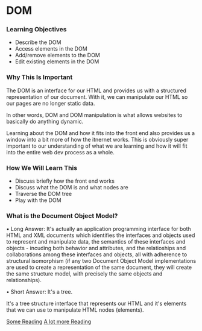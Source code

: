 # DOM 

### Learning Objectives
- Describe the DOM
- Access elements in the DOM
- Add/remove elements to the DOM
- Edit existing elements in the DOM

### Why This Is Important

The DOM is an interface for our HTML and provides us with a structured representation of our document. With it, we can manipulate our HTML so our pages are no longer static data.

In other words, DOM and DOM manipulation is what allows websites to basically do anything dynamic. 

Learning about the DOM and how it fits into the front end also provides us a window into a bit more of how the itnernet works. This is obviously super important to our understanding of what we are learning and how it will fit into the entire web dev process as a whole.

### How We Will Learn This
- Discuss briefly how the front end works
- Discuss what the DOM is and what nodes are
- Traverse the DOM tree
- Play with the DOM

### What is the Document Object Model?
• Long Answer: It's actually an application programming interface for both HTML and XML documents which identifies the interfaces and objects used to represent and manipulate data, the semantics of these interfaces and objects - incuding both behavior and attributes, and the relatioships and collaborations among these interfaces and objects, all with adherence to structural isomorphism (if any two Document Object Model implementations are used to create a representation of the same document, they will create the same structure model, with precisely the same objects and relationships). 

• Short Answer: It's a tree.

It's a tree structure interface that represents our HTML and it's elements that we can use to manipulate HTML nodes (elements).

[Some Reading](https://developer.mozilla.org/en-US/docs/Web/API/Document_Object_Model/Introduction)
[A lot more Reading](http://www.w3.org/TR/REC-DOM-Level-1/introduction.html)